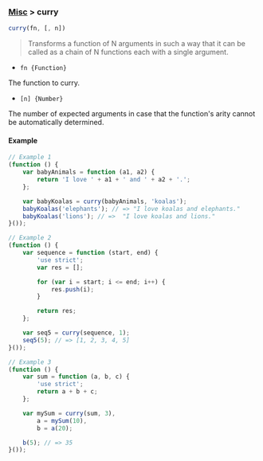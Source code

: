 ### [Misc](../) > curry

```js
curry(fn, [, n])
```
> Transforms a function of N arguments in such a way that it can
be called as a chain of N functions each with a single argument.

- <code>fn {Function}</code>

The function to curry.

- <code>[n] {Number}</code>

The number of expected arguments in case that the function's arity cannot be automatically determined.

#### Example
```js
// Example 1
(function () {
    var babyAnimals = function (a1, a2) {
        return 'I love ' + a1 + ' and ' + a2 + '.';
    };

    var babyKoalas = curry(babyAnimals, 'koalas');
    babyKoalas('elephants'); // => "I love koalas and elephants."
    babyKoalas('lions'); // =>  "I love koalas and lions."
}());

// Example 2
(function () {
    var sequence = function (start, end) {
        'use strict';
        var res = [];

        for (var i = start; i <= end; i++) {
            res.push(i);
        }

        return res;
    };

    var seq5 = curry(sequence, 1);
    seq5(5); // => [1, 2, 3, 4, 5]
}());

// Example 3
(function () {
    var sum = function (a, b, c) {
        'use strict';
        return a + b + c;
    };

    var mySum = curry(sum, 3),
        a = mySum(10),
        b = a(20);

    b(5); // => 35
}());
```

